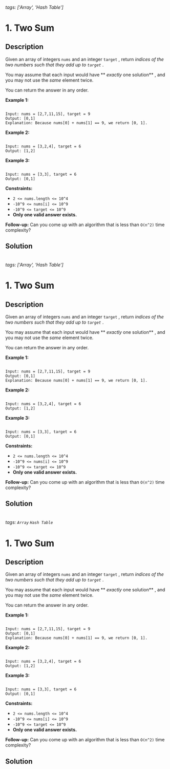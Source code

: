 
###### tags: ['Array', 'Hash Table']
# 1. Two Sum
## Description
Given an array of integers `nums` and an integer `target` , return *indices of the two numbers such that they add up to `target`* .

You may assume that each input would have ** *exactly* one solution** , and you may not use the *same* element twice.

You can return the answer in any order.

 
 **Example 1:** 

```

Input: nums = [2,7,11,15], target = 9
Output: [0,1]
Explanation: Because nums[0] + nums[1] == 9, we return [0, 1].

```


 **Example 2:** 

```

Input: nums = [3,2,4], target = 6
Output: [1,2]

```


 **Example 3:** 

```

Input: nums = [3,3], target = 6
Output: [0,1]

```


 
 **Constraints:** 


-  `2 <= nums.length <= 10^4` 
-  `-10^9 <= nums[i] <= 10^9` 
-  `-10^9 <= target <= 10^9` 
-  **Only one valid answer exists.** 


 
 **Follow-up:** Can you come up with an algorithm that is less than `O(n^2)` time complexity?

## Solution
```python=

```
>

###### tags: ['Array', 'Hash Table']
# 1. Two Sum
## Description
Given an array of integers `nums` and an integer `target` , return *indices of the two numbers such that they add up to `target`* .

You may assume that each input would have ** *exactly* one solution** , and you may not use the *same* element twice.

You can return the answer in any order.

 
 **Example 1:** 

```

Input: nums = [2,7,11,15], target = 9
Output: [0,1]
Explanation: Because nums[0] + nums[1] == 9, we return [0, 1].

```


 **Example 2:** 

```

Input: nums = [3,2,4], target = 6
Output: [1,2]

```


 **Example 3:** 

```

Input: nums = [3,3], target = 6
Output: [0,1]

```


 
 **Constraints:** 


-  `2 <= nums.length <= 10^4` 
-  `-10^9 <= nums[i] <= 10^9` 
-  `-10^9 <= target <= 10^9` 
-  **Only one valid answer exists.** 


 
 **Follow-up:** Can you come up with an algorithm that is less than `O(n^2)` time complexity?

## Solution
```python=

```
>
    
###### tags: `Array` `Hash Table` 
# 1. Two Sum
## Description
Given an array of integers `nums` and an integer `target` , return *indices of the two numbers such that they add up to `target`* .

You may assume that each input would have ** *exactly* one solution** , and you may not use the *same* element twice.

You can return the answer in any order.

 
 **Example 1:** 

```

Input: nums = [2,7,11,15], target = 9
Output: [0,1]
Explanation: Because nums[0] + nums[1] == 9, we return [0, 1].

```


 **Example 2:** 

```

Input: nums = [3,2,4], target = 6
Output: [1,2]

```


 **Example 3:** 

```

Input: nums = [3,3], target = 6
Output: [0,1]

```


 
 **Constraints:** 


-  `2 <= nums.length <= 10^4` 
-  `-10^9 <= nums[i] <= 10^9` 
-  `-10^9 <= target <= 10^9` 
-  **Only one valid answer exists.** 


 
 **Follow-up:** Can you come up with an algorithm that is less than `O(n^2)` time complexity?

## Solution
```python=

```
>
    